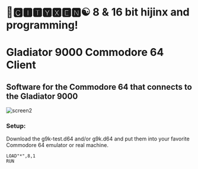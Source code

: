 # 🌆🅲🅸🆃🆈🆇🅴🅽☯️ 8 & 16 bit hijinx and programming!

# Gladiator 9000 Commodore 64 Client
## Software for the Commodore 64 that connects to the Gladiator 9000

![screen2](https://raw.githubusercontent.com/cityxen/HACKME/Gladiator9000/commodore64/images/screen2.jpg)

### Setup:
Download the g9k-test.d64 and/or g9k.d64 and put them into your favorite Commodore 64 emulator or real machine.
```
LOAD"*",8,1
RUN
```
